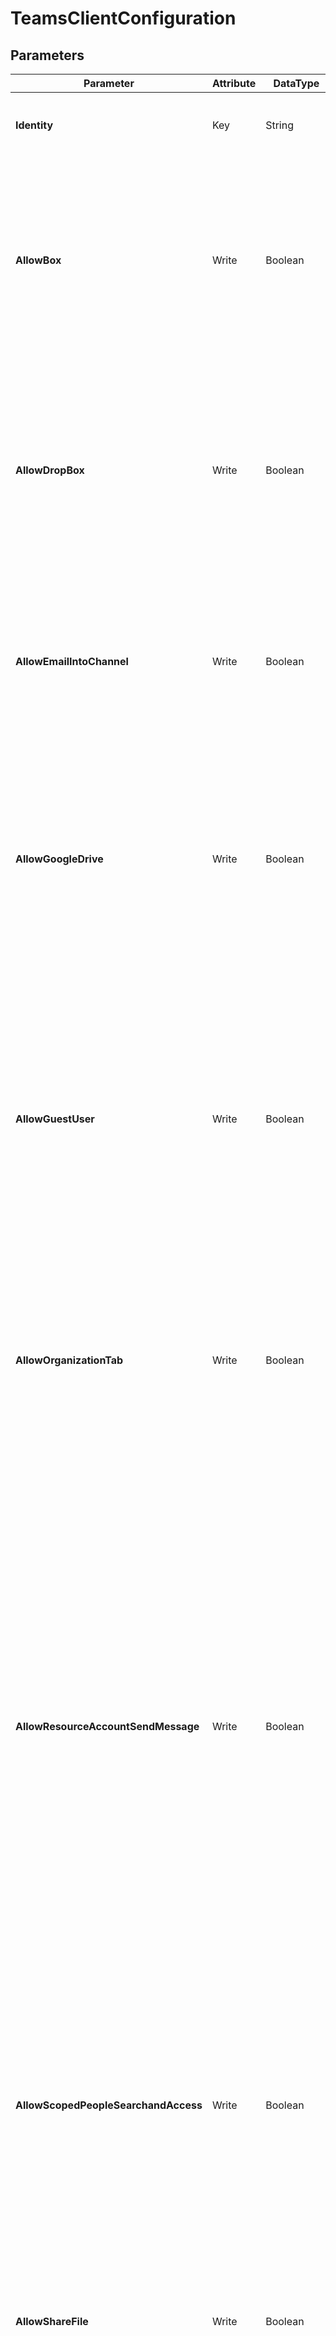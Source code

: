 ﻿# TeamsClientConfiguration

## Parameters

| Parameter | Attribute | DataType | Description | Allowed Values |
| --- | --- | --- | --- | --- |
| **Identity** | Key | String | The only valid input is Global - the tenant wide configuration |Global|
| **AllowBox** | Write | Boolean | Designates whether users are able to leverage Box as a third party storage solution in Microsoft Teams. If $true, users will be able to add Box in the client and interact with the files stored there. ||
| **AllowDropBox** | Write | Boolean | Designates whether users are able to leverage DropBox as a third party storage solution in Microsoft Teams. If $true, users will be able to add DropBox in the client and interact with the files stored there. ||
| **AllowEmailIntoChannel** | Write | Boolean | When set to $true, mail hooks are enabled, and users can post messages to a channel by sending an email to the email address of Teams channel. ||
| **AllowGoogleDrive** | Write | Boolean | Designates whether users are able to leverage GoogleDrive as a third party storage solution in Microsoft Teams. If $true, users will be able to add Google Drive in the client and interact with the files stored there. ||
| **AllowGuestUser** | Write | Boolean | Designates whether or not guest users in your organization will have access to the Teams client. If $true, guests in your tenant will be able to access the Teams client. Note that this setting has a core dependency on Guest Access being enabled in your Office 365 tenant. ||
| **AllowOrganizationTab** | Write | Boolean | When set to $true, users will be able to see the organizational chart icon other users' contact cards, and when clicked, this icon will display the detailed organizational chart. ||
| **AllowResourceAccountSendMessage** | Write | Boolean | Surface Hub uses a device account to provide email and collaboration services (IM, video, voice). This device account is used as the originating identity (the from party) when sending email, IM, and placing calls. As this account is not coming from an individual, identifiable user, it is deemed anonymous because it originated from the Surface Hub's device account. If set to $true, these device accounts will be able to send chat messages in Skype for Business Online (does not apply to Microsoft Teams). ||
| **AllowScopedPeopleSearchandAccess** | Write | Boolean | If set to $true, the Exchange address book policy (ABP) will be used to provide customized view of the global address book for each user. This is only a virtual separation and not a legal separation. ||
| **AllowShareFile** | Write | Boolean | Designates whether users are able to leverage ShareFile as a third party storage solution in Microsoft Teams. If $true, users will be able to add ShareFile in the client and interact with the files stored there. ||
| **AllowSkypeBusinessInterop** | Write | Boolean | When set to $true, Teams conversations automatically show up in Skype for Business for users that aren't enabled for Teams. ||
| **AllowEgnyte** | Write | Boolean | Designates whether users are able to leverage Egnyte as a third party storage solution in Microsoft Teams. If $true, users will be able to add Egnyte in the client and interact with the files stored there. ||
| **ContentPin** | Write | String | This setting applies only to Skype for Business Online (not Microsoft Teams) and defines whether the user must provide a secondary form of authentication to access the meeting content from a resource device account. Meeting content is defined as files that are shared to the Content Bin - files that have been attached to the meeting. |NotRequired, RequiredOutsideScheduleMeeting, AlwaysRequired|
| **ResourceAccountContentAccess** | Write | String | Require a secondary form of authentication to access meeting content. |NoAccess, PartialAccess, FullAccess|
| **RestrictedSenderList** | Write | StringArray[] | Senders domains can be further restricted to ensure that only allowed SMTP domains can send emails to the Teams channels. This is a comma-separated string of the domains you'd like to allow to send emails to Teams channels. ||
| **Credential** | Required | PSCredential | Credentials of the Teams Admin ||

## Description

This resource is used to configure the Teams client settings.

More information: https://docs.microsoft.com/en-us/microsoftteams/enable-features-office-365#teams-settings-and-teams-upgrade-settings-in-the-microsoft-teams-admin-center

## Examples

### Example 1

This example is used to test new resources and showcase the usage of new resources being worked on.
It is not meant to use as a production baseline.

```powershell
Configuration Example
{
    param(
        [Parameter(Mandatory = $true)]
        [PSCredential]
        $credsGlobalAdmin
    )
    Import-DscResource -ModuleName Microsoft365DSC

    node localhost
    {
        TeamsClientConfiguration 'TeamsClientConfiguration'
        {
            AllowBox                         = $True
            AllowDropBox                     = $True
            AllowEmailIntoChannel            = $True
            AllowGoogleDrive                 = $True
            AllowGuestUser                   = $True
            AllowOrganizationTab             = $True
            AllowResourceAccountSendMessage  = $True
            AllowScopedPeopleSearchandAccess = $False
            AllowShareFile                   = $True
            AllowSkypeBusinessInterop        = $True
            ContentPin                       = "RequiredOutsideScheduleMeeting"
            Identity                         = "Global"
            ResourceAccountContentAccess     = "NoAccess"
            Credential                       = $credsGlobalAdmin
        }
    }
}
```


